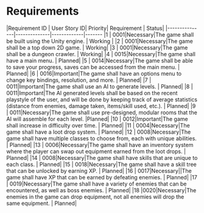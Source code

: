 # Requirements

|Requirement ID | User Story ID| Priority| Requirement | Status|
|---------------|--------------|-------------|-------
|1	| 0001|Necessary|The game shall be built using the Unity engine. | Working |
|2	| 0001|Necessary|The game shall be a top down 2D game. | Working|
|3	| 0001|Necessary|The game shall be a dungeon crawler. | Working|
|4	| 0015|Necessary|The game shall have a main menu. | Planned|
|5	| 0014|Necessary|The game shall be able to save your progress, saves can be accessed from the main menu. | Planned|
|6	| 0016|Important|The game shall have an options menu to change key bindings, resolution, and more. | Planned|
|7	| 0011|Important|The game shall use an AI to generate levels. | Planned|
|8 | 0011|Important|The AI generated levels shall be based on the recent playstyle of the user, and will be done by keeping track of average statistics (distance from enemies, damage taken, items/skill used, etc.). | Planned|
|9 |	0011|Necessary|The game shall use pre-designed, modular rooms that the AI will assemble for each level. |Planned|
|10 | 0012|Important|The game shall increase in difficulty over time. | Planned|
|11 | 0004|Necessary|The game shall have a loot drop system. | Planned|
|12 | 0008|Necessary|The game shall have multiple classes to choose from, each with unique abilities. | Planned|
|13 | 0006|Necessary|The game shall have an inventory system where the player can swap out equipment earned from the loot drops. | Planned|
|14 | 0008|Necessary|The game shall have skills that are unique to each class. | Planned|
|15 | 0018|Necessary|The game shall have a skill tree that can be unlocked by earning XP. | Planned|
|16 | 0017|Necessary||The game shall have XP that can be earned by defeating enemies. | Planned|
|17 | 0019|Necessary|The game shall have a variety of enemies that can be encountered, as well as boss enemies. | Planned|
|18 |0020|Necessary|The enemies in the game can drop equipment, not all enemies will drop the same equipment. | Planned|
